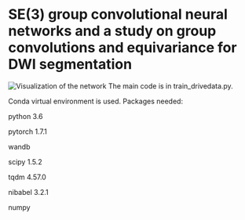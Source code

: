 # SE(3) group convolutional neural networks and a study on group convolutions and equivariance for DWI segmentation
![Visualization of the network](visualization/demo.gif)
The main code is in train_drivedata.py.

Conda virtual environment is used. Packages needed:

python 3.6

pytorch 1.7.1

wandb

scipy 1.5.2

tqdm 4.57.0

nibabel 3.2.1

numpy

## 